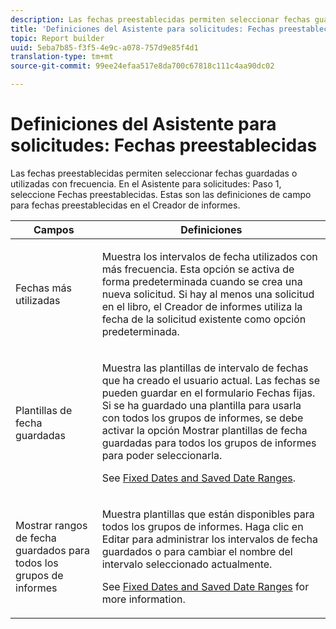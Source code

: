 ```yaml
---
description: Las fechas preestablecidas permiten seleccionar fechas guardadas o utilizadas con frecuencia. En el paso 1 del Asistente para solicitudes, seleccione Fechas preestablecidas. Estas son las definiciones de campo para fechas preestablecidas en el Creador de informes.
title: 'Definiciones del Asistente para solicitudes: Fechas preestablecidas'
topic: Report builder
uuid: 5eba7b85-f3f5-4e9c-a078-757d9e85f4d1
translation-type: tm+mt
source-git-commit: 99ee24efaa517e8da700c67818c111c4aa90dc02

---
```



# Definiciones del Asistente para solicitudes: Fechas preestablecidas

Las fechas preestablecidas permiten seleccionar fechas guardadas o utilizadas con frecuencia. En el Asistente para solicitudes: Paso 1, seleccione Fechas preestablecidas. Estas son las definiciones de campo para fechas preestablecidas en el Creador de informes.

<table id="table_620F3BD3FD1B4C85A0319107EC03D54F"> 
 <thead> 
  <tr> 
   <th colname="col1" class="entry"> Campos </th> 
   <th colname="col2" class="entry"> Definiciones </th> 
  </tr> 
 </thead>
 <tbody> 
  <tr> 
   <td colname="col1"> <p>Fechas más utilizadas </p> </td> 
   <td colname="col2"> <p>Muestra los intervalos de fecha utilizados con más frecuencia. Esta opción se activa de forma predeterminada cuando se crea una nueva solicitud. Si hay al menos una solicitud en el libro, el Creador de informes utiliza la fecha de la solicitud existente como opción predeterminada. </p> </td> 
  </tr> 
  <tr> 
   <td colname="col1"> <p> Plantillas de fecha guardadas </p> </td> 
   <td colname="col2"> <p>Muestra las plantillas de intervalo de fechas que ha creado el usuario actual. Las fechas se pueden guardar en el formulario <span class="wintitle">Fechas fijas</span>. Si se ha guardado una plantilla para usarla con todos los grupos de informes, se debe activar la opción <span class="wintitle">Mostrar plantillas de fecha guardadas para todos los grupos de informes</span> para poder seleccionarla. </p> <p>See <a href="/help/analyze/report-builder/data-requests/configuring-report-dates/t-fixed-dates-and-saved-date-ranges.md"   > Fixed Dates and Saved Date Ranges</a>. </p> </td> 
  </tr> 
  <tr> 
   <td colname="col1"> <p>Mostrar rangos de fecha guardados para todos los grupos de informes </p> </td> 
   <td colname="col2"> <p> Muestra plantillas que están disponibles para todos los grupos de informes. Haga clic en <span class="wintitle">Editar</span> para administrar los intervalos de fecha guardados o para cambiar el nombre del intervalo seleccionado actualmente. </p> <p>See <a href="/help/analyze/report-builder/data-requests/configuring-report-dates/t-fixed-dates-and-saved-date-ranges.md"   > Fixed Dates and Saved Date Ranges</a> for more information. </p> </td> 
  </tr> 
 </tbody> 
</table>

